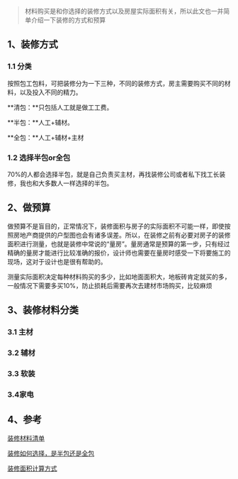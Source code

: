 > 材料购买是和你选择的装修方式以及房屋实际面积有关，所以此文也一并简单介绍一下装修的方式和预算

## 1、装修方式

### 1.1 分类

按照包工包料，可把装修分为一下三种，不同的装修方式，房主需要购买不同的材料，以及投入不同的精力。

**清包：**只包括人工就是做工工费。

**半包：**人工+辅材。

**全包：**人工+辅材+主材

### 1.2 选择半包or全包

70%的人都会选择半包，就是自己负责买主材，再找装修公司或者私下找工长装修，我也和大多数人一样选择的半包。

## 2、做预算

​		做预算不是盲目的，正常情况下，装修面积与房子的实际面积不可能一样，即使按照房地产商提供的户型图也会有诸多误差。所以，在装修之前有必要对房子的装修面积进行测量，也就是装修中常说的“量房”。量房通常是预算的第一步，只有经过精确的量房才能进行比较准确的报价，设计师也需要在量房时感受一下将要施工的现场，这对于设计也是很有帮助的。

​		测量实际面积决定每种材料购买的多少，比如地面面积大，地板砖肯定就买的多，一般情况下需要多买10%，防止损耗后需要再次去建材市场购买，比较麻烦

## 3、装修材料分类

### 3.1 主材



### 3.2 辅材

### 3.3  软装

### 3.4家电

## 4、参考

[装修材料清单](https://zhuanlan.zhihu.com/p/129000822)

[装修如何选择，是半包还是全包](https://www.zhihu.com/question/368904290/answer/1142010414)

[装修面积计算方式](https://zhuanlan.zhihu.com/p/435893402)